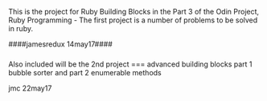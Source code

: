 This is the project for Ruby Building Blocks in the  Part 3 of the Odin Project, Ruby Programming -
The first project is a number of problems to be solved in ruby.

####jamesredux 14may17####


###

Also included  will be the 2nd project === advanced building blocks
part 1 bubble sorter and part 2 enumerable methods

jmc 22may17